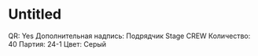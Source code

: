 # Untitled

QR: Yes
Дополнительная надпись: Подрядчик Stage CREW
Количество: 40
Партия: 24-1
Цвет: Серый